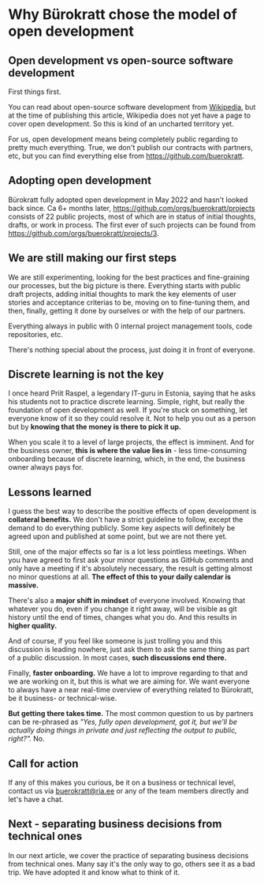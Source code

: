 # Why Bürokratt chose the model of open development

## Open development vs open-source software development

First things first.

You can read about open-source software development from [Wikipedia](https://en.wikipedia.org/wiki/Open-source_software_development), but at the time of publishing this article, Wikipedia does not yet have a page to cover open development. So this is kind of an uncharted territory yet.

For us, open development means being completely public regarding to pretty much everything. True, we don't publish our contracts with partners, etc, but you can find everything else from https://github.com/buerokratt.

## Adopting open development

Bürokratt fully adopted open development in May 2022 and hasn't looked back since. Ca 6+ months later, https://github.com/orgs/buerokratt/projects consists of 22 public projects, most of which are in status of initial thoughts, drafts, or work in process. The first ever of such projects can be found from https://github.com/orgs/buerokratt/projects/3.

## We are still making our first steps

We are still experimenting, looking for the best practices and fine-graining our processes, but the big picture is there. Everything starts with public draft projects, adding initial thoughts to mark the key elements of user stories and acceptance criterias to be, moving on to fine-tuning them, and then, finally, getting it done by ourselves or with the help of our partners.

Everything always in public with 0 internal project management tools, code repositories, etc.

There's nothing special about the process, just doing it in front of everyone.

## Discrete learning is not the key

I once heard Priit Raspel, a legendary IT-guru in Estonia, saying that he asks his students not to practice discrete learning. Simple, right, but really the foundation of open development as well. If you're stuck on something, let everyone know of it so they could resolve it. Not to help you out as a person but by **knowing that the money is there to pick it up.**

When you scale it to a level of large projects, the effect is imminent. And for the business owner, **this is where the value lies in** - less time-consuming onboarding because of discrete learning, which, in the end, the business owner always pays for.

## Lessons learned

I guess the best way to describe the positive effects of open development is **collateral benefits.** We don't have a strict guideline to follow, except the demand to do everything publicly. Some key aspects will definitely be agreed upon and published at some point, but we are not there yet.

Still, one of the major effects so far is a lot less pointless meetings. When you have agreed to first ask your minor questions as GitHub comments and only have a meeting if it's absolutely necessary, the result is getting almost no minor questions at all. **The effect of this to your daily calendar is massive.**

There's also a **major shift in mindset** of everyone involved. Knowing that whatever you do, even if you change it right away, will be visible as git history until the end of times, changes what you do. And this results in **higher quality.**

And of course, if you feel like someone is just trolling you and this discussion is leading nowhere, just ask them to ask the same thing as part of a public discussion. In most cases, **such discussions end there.**

Finally, **faster onboarding.** We have a lot to improve regarding to that and we are working on it, but this is what we are aiming for. We want everyone to always have a near real-time overview of everything related to Bürokratt, be it business- or technical-wise.

**But getting there takes time.** The most common question to us by partners can be re-phrased as _"Yes, fully open development, got it, but we'll be actually doing things in private and just reflecting the output to public, right?"._ No.

## Call for action

If any of this makes you curious, be it on a business or technical level, contact us via buerokratt@ria.ee or any of the team members directly and let's have a chat.

## Next - separating business decisions from technical ones

In our next article, we cover the practice of separating business decisions from technical ones. Many say it's the only way to go, others see it as a bad trip. We have adopted it and know what to think of it.
